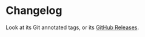 # Changelog

Look at its Git annotated tags, or its [GitHub Releases](https://github.com/embulk/embulk-input-gcs/releases).
